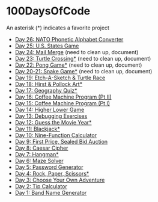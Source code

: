 # 100DaysOfCode

An asterisk (*) indicates a favorite project

* [Day 26: NATO Phonetic Alphabet Converter]()
* [Day 25: U.S. States Game](https://github.com/tomweinandy/100DaysOfCode/tree/master/Day25)
* [Day 24: Mail Merge](https://github.com/tomweinandy/100DaysOfCode/tree/master/Day24) (need to clean up, document)
* [Day 23: Turtle Crossing*](https://github.com/tomweinandy/100DaysOfCode/tree/master/Day23) (need to clean up, document)
* [Day 22: Pong Game*](https://github.com/tomweinandy/100DaysOfCode/tree/master/Day22) (need to clean up, document)
* [Day 20-21: Snake Game*](https://github.com/tomweinandy/100DaysOfCode/tree/master/Day20-21) (need to clean up, document)
* [Day 19: Etch-A-Sketch & Turtle Race](https://github.com/tomweinandy/100DaysOfCode/tree/master/Day19)
* [Day 18: Hirst & Pollock Art*](https://github.com/tomweinandy/100DaysOfCode/tree/master/Day18)
* [Day 17: Geography Quiz*](https://github.com/tomweinandy/100DaysOfCode/tree/master/Day17)
* [Day 16: Coffee Machine Program (Pt II)](https://github.com/tomweinandy/100DaysOfCode/tree/master/Day16)
* [Day 15: Coffee Machine Program (Pt I)](https://github.com/tomweinandy/100DaysOfCode/tree/master/Day15)
* [Day 14: Higher Lower Game](https://github.com/tomweinandy/100DaysOfCode/tree/master/Day14)
* [Day 13: Debugging Exercises](https://github.com/tomweinandy/100DaysOfCode/blob/master/Day13.py)
* [Day 12: Guess the Movie Year*](https://github.com/tomweinandy/100DaysOfCode/tree/master/Day12)
* [Day 11: Blackjack*](https://github.com/tomweinandy/100DaysOfCode/blob/master/Day11.py)
* [Day 10: Nine-Function Calculator](https://github.com/tomweinandy/100DaysOfCode/blob/master/Day10.py)
* [Day 9: First Price, Sealed Bid Auction](https://github.com/tomweinandy/100DaysOfCode/blob/master/Day9.py)
* [Day 8: Caesar Cipher](https://github.com/tomweinandy/100DaysOfCode/blob/master/Day8.py)
* [Day 7: Hangman*](https://github.com/tomweinandy/100DaysOfCode/tree/master/Day7)
* [Day 6: Maze Solver](https://github.com/tomweinandy/100DaysOfCode/blob/master/Day%206.py)
* [Day 5: Password Generator](https://github.com/tomweinandy/100DaysOfCode/blob/master/Day%205.py)
* [Day 4: Rock, Paper, Scissors*](https://github.com/tomweinandy/100DaysOfCode/blob/master/Day%204.py)
* [Day 3: Choose Your Own Adventure](https://github.com/tomweinandy/100DaysOfCode/blob/master/Day%203.py)
* [Day 2: Tip Calculator](https://github.com/tomweinandy/100DaysOfCode/blob/master/Day%202.py) 
* [Day 1: Band Name Generator](https://github.com/tomweinandy/100DaysOfCode/blob/master/Day%201.py)

